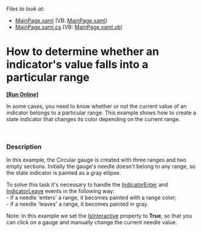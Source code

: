 <!-- default file list -->
*Files to look at*:

* [MainPage.xaml](./CS/DXGauge_RangeEvents/MainPage.xaml) (VB: [MainPage.xaml](./VB/DXGauge_RangeEvents/MainPage.xaml))
* [MainPage.xaml.cs](./CS/DXGauge_RangeEvents/MainPage.xaml.cs) (VB: [MainPage.xaml.vb](./VB/DXGauge_RangeEvents/MainPage.xaml.vb))
<!-- default file list end -->
# How to determine whether an indicator's value falls into a particular range
<!-- run online -->
**[[Run Online]](https://codecentral.devexpress.com/e3329)**
<!-- run online end -->


<p>In some cases, you need to know whether or not the current value of an indicator belongs to a particular range. This example shows how to create a state indicator that changes its color depending on the current range. </p><p><br />
</p>


<h3>Description</h3>

<p>In this example, the Circular gauge is created with three ranges and two empty sections. Initially the gauge&#39;s needle doesn&#39;t belong to any range, so the state indicator is painted as a gray ellipse.</p><p>To solve this task it&#39;s necessary to handle the <a href="http://documentation.devexpress.com/#Silverlight/DevExpressXpfGaugesRangeBase_IndicatorEntertopic"><u>IndicatorEnter</u></a> and <a href="http://documentation.devexpress.com/#Silverlight/DevExpressXpfGaugesRangeBase_IndicatorLeavetopic"><u>IndicatorLeave</u></a> events in the following way:<br />
- if a needle &#39;enters&#39; a range, it becomes painted with a range color;<br />
- if a needle &#39;leaves&#39; a range, it becomes painted in gray.</p><p>Note: In this example we set the <a href="http://documentation.devexpress.com/#Silverlight/DevExpressXpfGaugesValueIndicatorBase_IsInteractivetopic"><u>IsInteractive</u></a> property to<strong> True</strong>, so that you can click on a gauge and manually change the current needle value.</p><br />


<br/>


